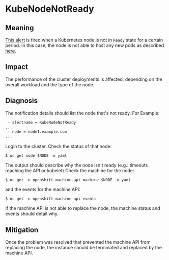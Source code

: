 # KubeNodeNotReady

## Meaning

[This alert][KubeNodeNotReady] is fired when a Kubernetes node is not in `Ready`
state for a certain period. In this case, the node is not able to host any new
pods as described [here][KubeNode].

## Impact

The performance of the cluster deployments is affected, depending on the overall
workload and the type of the node.

## Diagnosis

The notification details should list the node that's not ready. For Example:

```txt
 - alertname = KubeNodeNotReady
...
 - node = node1.example.com
...
```

Login to the cluster. Check the status of that node:

```console
$ oc get node $NODE -o yaml
```

The output should describe why the node isn't ready (e.g.: timeouts reaching the
API or kubelet)
Check the machine for the node:

```console
$ oc get -n openshift-machine-api machine $NODE -o yaml
```

and the events for the machine API:

```console
$ oc get -n openshift-machine-api events
```

If the machine API is not able to replace the node, the machine status and
events should detail why.

## Mitigation

Once the problem was resolved that prevented the machine API from replacing the
node, the instance should be terminated and replaced by the machine API.

[KubeNode]: https://kubernetes.io/docs/concepts/architecture/nodes/#condition
[KubeNodeNotReady]: https://github.com/openshift/cluster-monitoring-operator/blob/aefc8fc5fc61c943dc1ca24b8c151940ae5f8f1c/assets/control-plane/prometheus-rule.yaml#L482-L490
